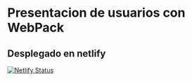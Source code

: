 # Presentacion de usuarios con WebPack
## Desplegado en netlify

[![Netlify Status](https://api.netlify.com/api/v1/badges/c6fb0fad-f37f-4bbc-8756-e1f36625b196/deploy-status)](https://app.netlify.com/sites/userpresentation/deploys)
